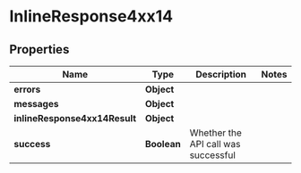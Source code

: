 # InlineResponse4xx14

## Properties
Name | Type | Description | Notes
------------ | ------------- | ------------- | -------------
**errors** | **Object** |  | 
**messages** | **Object** |  | 
**inlineResponse4xx14Result** | **Object** |  | 
**success** | **Boolean** | Whether the API call was successful | 
